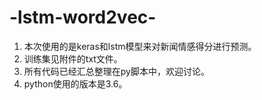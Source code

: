 # -lstm-word2vec-

1. 本次使用的是keras和lstm模型来对新闻情感得分进行预测。
2. 训练集见附件的txt文件。
3. 所有代码已经汇总整理在py脚本中，欢迎讨论。
4. python使用的版本是3.6。
